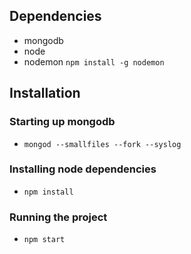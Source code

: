 ## Dependencies
* mongodb
* node
* nodemon `npm install -g nodemon`
## Installation
### Starting up mongodb
* `mongod --smallfiles --fork --syslog`
### Installing node dependencies
* `npm install`
### Running the project
* `npm start`